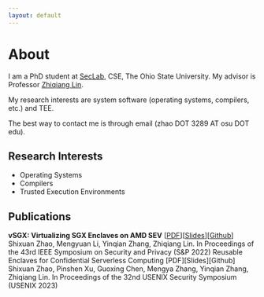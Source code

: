 ```yaml
---
layout: default
---
```


# About

I am a PhD student at [SecLab](https://go.osu.edu/seclab), CSE, The Ohio State University. My advisor is Professor [Zhiqiang Lin](http://web.cse.ohio-state.edu/~lin.3021/).

My research interests are system software (operating systems, compilers, etc.) and TEE. 

The best way to contact me is through email (zhao DOT 3289 AT osu DOT edu).

## Research Interests

+ Operating Systems
+ Compilers
+ Trusted Execution Environments

## Publications

__vSGX: Virtualizing SGX Enclaves on AMD SEV__ [[PDF](assets/files/vSGX-Virtualizing-SGX-Enclaves-on-AMD-SEV.pdf)][[Slides](assets/files/Slides-vSGX-Virtualizing-SGX-Enclaves-on-AMD-SEV.pdf)][[Github](https://github.com/OSUSecLab/vSGX)]
Shixuan Zhao, Mengyuan Li, Yinqian Zhang, Zhiqiang Lin.
In Proceedings of the 43rd IEEE Symposium on Security and Privacy (S&P 2022)
Reusable Enclaves for Confidential Serverless Computing [PDF][Slides][Github]
Shixuan Zhao, Pinshen Xu, Guoxing Chen, Mengya Zhang, Yinqian Zhang, Zhiqiang Lin.
In Proceedings of the 32nd USENIX Security Symposium (USENIX 2023)